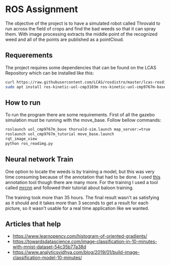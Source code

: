 # ROS Assignment
The objective of the project is to have a simulated robot called Throvald to run across the field of crops and find the bad weeds so that it can spray them. With image processing extracts the middle point of the recognized weed and all of the points are published as a pointCloud.

## Requerements
The project requires some dependencies that can be found on the LCAS Repository which can be installed like this:
```bash
curl https://raw.githubusercontent.com/LCAS/rosdistro/master/lcas-rosdistro-setup.sh | bash -
sudo apt install ros-kinetic-uol-cmp3103m ros-kinetic-uol-cmp9767m-base ros-kinetic-uol-cmp9767m-tutorial ros-kinetic-rqt-image-view
```
## How to run
To run the program there are some requirements. First of all the gazebo simulation must be running with the move_base. Follow bellow commands:
```bash
roslaunch uol_cmp9767m_base thorvald-sim.launch map_server:=true
roslaunch uol_cmp9767m_tutorial move_base.launch
rqt_image_view
python ros_readimg.py
```

## Neural network Train
One option to locate the weeds is by training a model, but this was very time consuming because of the annotation that had to be done. I used [this](http://www.robots.ox.ac.uk/~vgg/software/via/) annotation tool though there are many more. For the training I used a tool called [mrcnn](https://github.com/matterport/Mask_RCNN.git) and followed their tutorial about baloon training.

The training took more than 35 hours. The final result wasn't as satisfying as it should and it takes more than 3 seconds to get a result for each picture, so it wasn't usable for a real time application like we wanted.


## Articles that help
 * https://www.learnopencv.com/histogram-of-oriented-gradients/
 * https://towardsdatascience.com/image-classification-in-10-minutes-with-mnist-dataset-54c35b77a38d
 * https://www.analyticsvidhya.com/blog/2019/01/build-image-classification-model-10-minutes/
